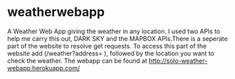 # weatherwebapp
A Weather Web App giving the weather in any location. I used two APIs to help me carry this out, DARK SKY and the MAPBOX APIs.There is a seperate part of the website to resolve get requests. To access this part of the website add (/weather?address=  ), followed by the location you want to check the weather.
The webapp can be found at http://solo-weather-webapp.herokuapp.com/
